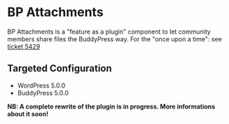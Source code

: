 BP Attachments
==============

BP Attachments is a "feature as a plugin" component to let community members share files the BuddyPress way.
For the "once upon a time": see [ticket 5429](https://buddypress.trac.wordpress.org/ticket/5429)


Targeted Configuration
----------------------

+ WordPress 5.0.0
+ BuddyPress 5.0.0

**NB: A complete rewrite of the plugin is in progress. More informations about it soon!**
